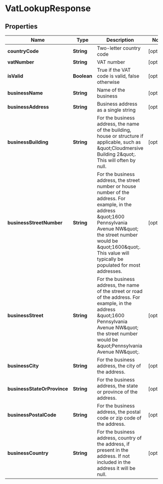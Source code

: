 

# VatLookupResponse


## Properties

| Name | Type | Description | Notes |
|------------ | ------------- | ------------- | -------------|
|**countryCode** | **String** | Two-letter country code |  [optional] |
|**vatNumber** | **String** | VAT number |  [optional] |
|**isValid** | **Boolean** | True if the VAT code is valid, false otherwise |  [optional] |
|**businessName** | **String** | Name of the business |  [optional] |
|**businessAddress** | **String** | Business address as a single string |  [optional] |
|**businessBuilding** | **String** | For the business address, the name of the building, house or structure if applicable, such as \&quot;Cloudmersive Building 2\&quot;.  This will often by null. |  [optional] |
|**businessStreetNumber** | **String** | For the business address, the street number or house number of the address.  For example, in the address \&quot;1600 Pennsylvania Avenue NW\&quot; the street number would be \&quot;1600\&quot;.  This value will typically be populated for most addresses. |  [optional] |
|**businessStreet** | **String** | For the business address, the name of the street or road of the address.  For example, in the address \&quot;1600 Pennsylvania Avenue NW\&quot; the street number would be \&quot;Pennsylvania Avenue NW\&quot;. |  [optional] |
|**businessCity** | **String** | For the business address, the city of the address. |  [optional] |
|**businessStateOrProvince** | **String** | For the business address, the state or province of the address. |  [optional] |
|**businessPostalCode** | **String** | For the business address, the postal code or zip code of the address. |  [optional] |
|**businessCountry** | **String** | For the business address, country of the address, if present in the address.  If not included in the address it will be null. |  [optional] |



